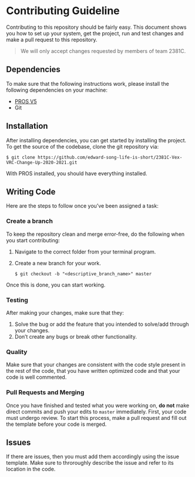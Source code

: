 # Contributing Guideline

Contributing to this repository should be fairly easy. This document shows you how to set up your system, get the project, run and test changes and make a pull request to this repository.

> We will only accept changes requested by members of team 2381C.

## Dependencies

To make sure that the following instructions work, please install the following dependencies on your machine:

- [PROS V5](https://pros.cs.purdue.edu/v5/)
- Git

## Installation

After installing dependencies, you can get started by installing the project. To get the source of the codebase, clone the git repository via:

`$ git clone https://github.com/edward-song-life-is-short/2381C-Vex-VRC-Change-Up-2020-2021.git`

With PROS installed, you should have everything installed.

## Writing Code

Here are the steps to follow once you’ve been assigned a task:

### Create a branch

To keep the repository clean and merge error-free, do the following when you start contributing:

1. Navigate to the correct folder from your terminal program.

2. Create a new branch for your work.

   `$ git checkout -b "<descriptive_branch_name>" master`

Once this is done, you can start working.

### Testing

After making your changes, make sure that they:

1. Solve the bug or add the feature that you intended to solve/add through your changes.
2. Don’t create any bugs or break other functionality.

### Quality

Make sure that your changes are consistent with the code style present in the rest of the code, that you have written optimized code and that your code is well commented.

### Pull Requests and Merging

Once you have finished and tested what you were working on, **do not** make direct commits and push your edits to `master` immediately. First, your code must undergo review. To start this process, make a pull request and fill out the template before your code is merged.

## Issues

If there are issues, then you must add them accordingly using the issue template. Make sure to throroughly describe the issue and refer to its location in the code.
